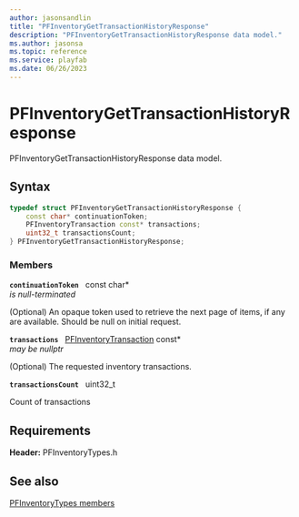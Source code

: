 ```yaml
---
author: jasonsandlin
title: "PFInventoryGetTransactionHistoryResponse"
description: "PFInventoryGetTransactionHistoryResponse data model."
ms.author: jasonsa
ms.topic: reference
ms.service: playfab
ms.date: 06/26/2023
---
```


# PFInventoryGetTransactionHistoryResponse  

PFInventoryGetTransactionHistoryResponse data model.  

## Syntax  
  
```cpp
typedef struct PFInventoryGetTransactionHistoryResponse {  
    const char* continuationToken;  
    PFInventoryTransaction const* transactions;  
    uint32_t transactionsCount;  
} PFInventoryGetTransactionHistoryResponse;  
```
  
### Members  
  
**`continuationToken`** &nbsp; const char*  
*is null-terminated*  
  
(Optional) An opaque token used to retrieve the next page of items, if any are available. Should be null on initial request.
  
**`transactions`** &nbsp; [PFInventoryTransaction](pfinventorytransaction.md) const*  
*may be nullptr*  
  
(Optional) The requested inventory transactions.
  
**`transactionsCount`** &nbsp; uint32_t  
  
Count of transactions
  
  
## Requirements  
  
**Header:** PFInventoryTypes.h
  
## See also  
[PFInventoryTypes members](../pfinventorytypes_members.md)  

  
  
